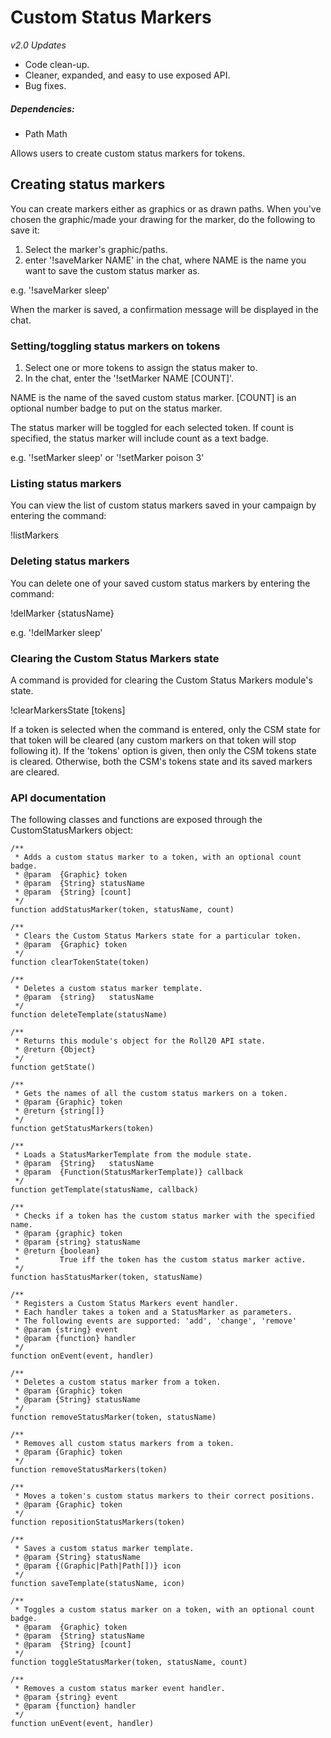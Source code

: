 # Custom Status Markers

_v2.0 Updates_
* Code clean-up.
* Cleaner, expanded, and easy to use exposed API.
* Bug fixes.

##### Dependencies:
* Path Math

Allows users to create custom status markers for tokens.

## Creating status markers

You can create markers either as graphics or as drawn paths. When you've
chosen the graphic/made your drawing for the marker, do the following to
save it:
1) Select the marker's graphic/paths.
2) enter '!saveMarker NAME' in the chat, where NAME is the name you want to
save the custom status marker as.

e.g. '!saveMarker sleep'

When the marker is saved, a confirmation message will be displayed in the chat.

### Setting/toggling status markers on tokens

1) Select one or more tokens to assign the status maker to.
2) In the chat, enter the '!setMarker NAME [COUNT]'.

NAME is the name of the saved custom status marker.
[COUNT] is an optional number badge to put on the status marker.

The status marker will be toggled for each selected token. If count is
specified, the status marker will include count as a text badge.

e.g. '!setMarker sleep' or '!setMarker poison 3'

### Listing status markers

You can view the list of custom status markers saved in your campaign
by entering the command:

!listMarkers

### Deleting status markers

You can delete one of your saved custom status markers by entering the command:

!delMarker {statusName}

e.g. '!delMarker sleep'

### Clearing the Custom Status Markers state

A command is provided for clearing the Custom Status Markers module's state.

!clearMarkersState [tokens]

If a token is selected when the command is entered, only the CSM state for that
token will be cleared (any custom markers on that token will stop following it).
If the 'tokens' option is given, then only the CSM tokens state is cleared.
Otherwise, both the CSM's tokens state and its saved markers are cleared.

### API documentation
The following classes and functions are exposed through the CustomStatusMarkers
object:

```
/**
 * Adds a custom status marker to a token, with an optional count badge.
 * @param  {Graphic} token
 * @param  {String} statusName
 * @param  {String} [count]
 */
function addStatusMarker(token, statusName, count)

/**
 * Clears the Custom Status Markers state for a particular token.
 * @param  {Graphic} token
 */
function clearTokenState(token)

/**
 * Deletes a custom status marker template.
 * @param  {string}   statusName
 */
function deleteTemplate(statusName)

/**
 * Returns this module's object for the Roll20 API state.
 * @return {Object}
 */
function getState()

/**
 * Gets the names of all the custom status markers on a token.
 * @param {Graphic} token
 * @return {string[]}
 */
function getStatusMarkers(token)

/**
 * Loads a StatusMarkerTemplate from the module state.
 * @param  {String}   statusName
 * @param  {Function(StatusMarkerTemplate)} callback
 */
function getTemplate(statusName, callback)

/**
 * Checks if a token has the custom status marker with the specified name.
 * @param {graphic} token
 * @param {string} statusName
 * @return {boolean}
 *         True iff the token has the custom status marker active.
 */
function hasStatusMarker(token, statusName)

/**
 * Registers a Custom Status Markers event handler.
 * Each handler takes a token and a StatusMarker as parameters.
 * The following events are supported: 'add', 'change', 'remove'
 * @param {string} event
 * @param {function} handler
 */
function onEvent(event, handler)

/**
 * Deletes a custom status marker from a token.
 * @param {Graphic} token
 * @param {String} statusName
 */
function removeStatusMarker(token, statusName)

/**
 * Removes all custom status markers from a token.
 * @param {Graphic} token
 */
function removeStatusMarkers(token)

/**
 * Moves a token's custom status markers to their correct positions.
 * @param {Graphic} token
 */
function repositionStatusMarkers(token)

/**
 * Saves a custom status marker template.
 * @param {String} statusName
 * @param {(Graphic|Path|Path[])} icon
 */
function saveTemplate(statusName, icon)

/**
 * Toggles a custom status marker on a token, with an optional count badge.
 * @param  {Graphic} token
 * @param  {String} statusName
 * @param  {String} [count]
 */
function toggleStatusMarker(token, statusName, count)

/**
 * Removes a custom status marker event handler.
 * @param {string} event
 * @param {function} handler
 */
function unEvent(event, handler)
```
